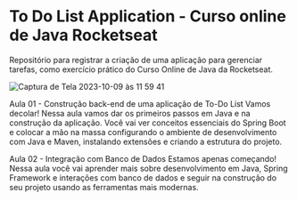 # To Do List Application - Curso online de Java Rocketseat

Repositório para registrar a criação de uma aplicação para gerenciar tarefas, como exercício prático do Curso Online de Java da Rocketseat.

![Captura de Tela 2023-10-09 às 11 59 41](https://github.com/nataliadiotto/rocketseat/assets/99757196/6c99fd2d-a315-418e-a956-06224527a491)

Aula 01 - Construção back-end de uma aplicação de To-Do List
Vamos decolar! Nessa aula vamos dar os primeiros passos em Java e na construção da aplicação. Você vai ver conceitos essenciais do Spring Boot e colocar a mão na massa configurando o ambiente de desenvolvimento com Java e Maven, instalando extensões e criando a estrutura do projeto.

Aula 02 - Integração com Banco de Dados
Estamos apenas começando! Nessa aula você vai aprender mais sobre desenvolvimento em Java, Spring Framework e interações com banco de dados e seguir na construção do seu projeto usando as ferramentas mais modernas.
